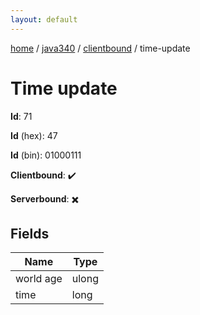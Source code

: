 ```yaml
---
layout: default
---
```


[home](/)  /  [java340](/protocol/java340)  /  [clientbound](/protocol/java340/clientbound)  /  time-update

# Time update

**Id**: 71

**Id** (hex): 47

**Id** (bin): 01000111

**Clientbound**: ✔️

**Serverbound**: ✖️

## Fields

Name | Type
---|---
world age | ulong
time | long


